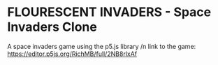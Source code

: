 # FLOURESCENT INVADERS - Space Invaders Clone
A space invaders game using the p5.js library /n
link to the game:
https://editor.p5js.org/RichMB/full/2NB8rlxAf
